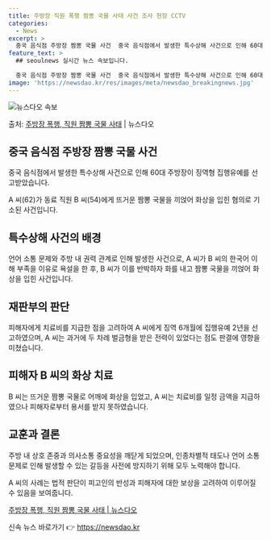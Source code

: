 ```yaml
---
title: 주방장 직원 폭행 짬뽕 국물 사태 사건 조사 현장 CCTV
categories:
  - News
excerpt: >
  중국 음식점 주방장 짬뽕 국물 사건  중국 음식점에서 발생한 특수상해 사건으로 인해 60대 주방장이 징역형 …
feature_text: >
  ## seoulnews 실시간 뉴스 속보입니다.

  중국 음식점 주방장 짬뽕 국물 사건  중국 음식점에서 발생한 특수상해 사건으로 인해 60대 주방장이 징역형 …
image: 'https://newsdao.kr/res/images/meta/newsdao_breakingnews.jpg'
---
```


![뉴스다오 속보](https://newsdao.kr/res/images/meta/newsdao_breakingnews.jpg)

<p>출처: <a href="https://newsdao.kr/4055" rel="dofollow">주방장 폭행, 직원 짬뽕 국물 사태</a> | 뉴스다오</p>

<h2 data-ke-size="size26">중국 음식점 주방장 짬뽕 국물 사건</h2>
<p data-ke-size="size16">중국 음식점에서 발생한 특수상해 사건으로 인해 60대 주방장이 징역형 집행유예를 선고받았습니다.</p>
<p data-ke-size="size16">A 씨(62)가 동료 직원 B 씨(54)에게 뜨거운 짬뽕 국물을 끼얹어 화상을 입힌 혐의로 기소된 사건입니다.</p>

<h2 data-ke-size="size26">특수상해 사건의 배경</h2>
<p data-ke-size="size16">언어 소통 문제와 주방 내 권력 관계로 인해 발생한 사건으로, A 씨가 B 씨의 한국어 이해 부족을 이유로 욕설을 한 후, B 씨가 이를 반박하자 화를 내고 짬뽕 국물을 끼얹어 화상을 입힌 사건입니다.</p>

<h2 data-ke-size="size26">재판부의 판단</h2>
<p data-ke-size="size16">피해자에게 치료비를 지급한 점을 고려하여 A 씨에게 징역 6개월에 집행유예 2년을 선고하였으며, A 씨는 과거에 두 차례 벌금형을 받은 전력이 있었다는 점도 판결에 영향을 미쳤습니다.</p>

<h2 data-ke-size="size26">피해자 B 씨의 화상 치료</h2>
<p data-ke-size="size16">B 씨는 뜨거운 짬뽕 국물로 어깨에 화상을 입었고, A 씨는 치료비를 일정 금액을 지급하였으나 피해자로부터 용서를 받지 못하였습니다.</p>

<h2 data-ke-size="size26">교훈과 결론</h2>
<p data-ke-size="size16">주방 내 상호 존중과 의사소통 중요성을 깨닫게 되었으며, 인종차별적 태도나 언어 소통 문제로 인해 발생할 수 있는 갈등을 사전에 방지하기 위해 모두 노력해야 합니다.</p>
<p data-ke-size="size16">A 씨의 사례는 법적 판단이 피고인의 반성과 피해자에 대한 보상을 고려하여 이루어질 수 있음을 보여줍니다.</p>

<p data-ke-size="size16"><a href="https://newsdao.kr/4055">주방장 폭행, 직원 짬뽕 국물 사태 | 뉴스다오</a></p> 

신속 뉴스 바로가기 👉 <a href="https://newsdao.kr" rel="dofollow">https://newsdao.kr</a>


